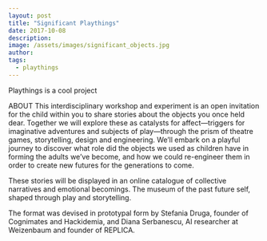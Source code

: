 ```yaml
---
layout: post
title: "Significant Playthings"
date: 2017-10-08
description: 
image: /assets/images/significant_objects.jpg
author: 
tags:
  - playthings
---
```

Playthings is a cool project 

<!-- ![Placeholder](/assets/images/significant_objects.jpg) -->


ABOUT
This interdisciplinary workshop and experiment is an open invitation for the child within you to share stories about the objects you once held dear. Together we will explore these as catalysts for affect—triggers for imaginative adventures and subjects of play—through the prism of theatre games, storytelling, design and engineering. We’ll embark on a playful journey to discover what role did the objects we used as children have in forming the adults we’ve become, and how we could re-engineer them in order to create new futures for the generations to come. 

 

These stories will be displayed in an online catalogue of collective narratives and emotional becomings. The museum of the past future self, shaped through play and storytelling.

 

The format was devised in prototypal form by Stefania Druga, founder of Cognimates and Hackidemia, and Diana Serbanescu, AI researcher at Weizenbaum and founder of REPLICA.
